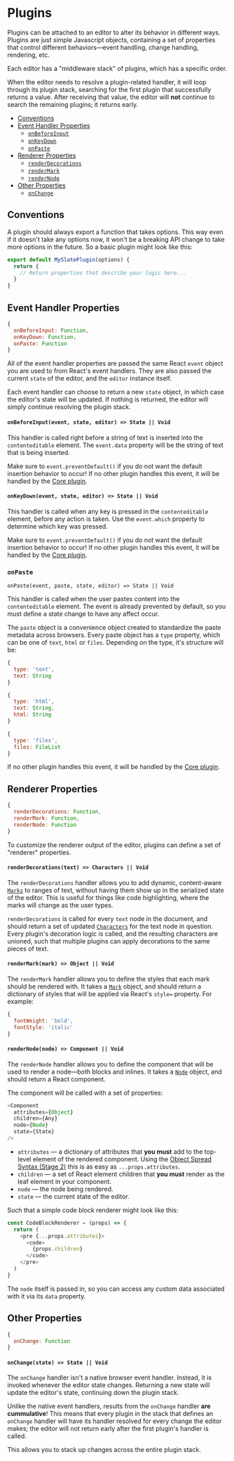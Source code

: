 
# Plugins

Plugins can be attached to an editor to alter its behavior in different ways. Plugins are just simple Javascript objects, containing a set of properties that control different behaviors—event handling, change handling, rendering, etc.

Each editor has a "middleware stack" of plugins, which has a specific order.

When the editor needs to resolve a plugin-related handler, it will loop through its plugin stack, searching for the first plugin that successfully returns a value. After receiving that value, the editor will **not** continue to search the remaining plugins; it returns early.

- [Conventions](#conventions)
- [Event Handler Properties](#event-handler-properties)
  - [`onBeforeInput`](#onbeforeinput-event-state-editor-state-void)
  - [`onKeyDown`](#onkeydown-event-state-editor-state-void)
  - [`onPaste`](#onpaste-event-paste-state-editor-state-void)
- [Renderer Properties](#renderer-properties)
  - [`renderDecorations`](#renderdecorations-text-characters-void)
  - [`renderMark`](#rendermark-mark-object-void)
  - [`renderNode`](#rendernode-node-component-void)
- [Other Properties](#other-properties)
  - [`onChange`](#onchange-state-state-void)


## Conventions

A plugin should always export a function that takes options. This way even if it doesn't take any options now, it won't be a breaking API change to take more options in the future. So a basic plugin might look like this:

```js
export default MySlatePlugin(options) {
  return {
    // Return properties that describe your logic here...
  }
}
```


## Event Handler Properties

```js
{
  onBeforeInput: Function,
  onKeyDown: Function,
  onPaste: Function
}
```

All of the event handler properties are passed the same React `event` object you are used to from React's event handlers. They are also passed the current `state` of the editor, and the `editor` instance itself.

Each event handler can choose to return a new `state` object, in which case the editor's state will be updated. If nothing is returned, the editor will simply continue resolving the plugin stack.

#### `onBeforeInput(event, state, editor) => State || Void`

This handler is called right before a string of text is inserted into the `contenteditable` element. The `event.data` property will be the string of text that is being inserted.

Make sure to `event.preventDefault()` if you do not want the default insertion behavior to occur! If no other plugin handles this event, it will be handled by the [Core plugin](./core.md).

#### `onKeyDown(event, state, editor) => State || Void`

This handler is called when any key is pressed in the `contenteditable` element, before any action is taken. Use the `event.which` property to determine which key was pressed.

Make sure to `event.preventDefault()` if you do not want the default insertion behavior to occur! If no other plugin handles this event, it will be handled by the [Core plugin](./core.md).

### `onPaste`

`onPaste(event, paste, state, editor) => State || Void`

This handler is called when the user pastes content into the `contenteditable` element. The event is already prevented by default, so you must define a state change to have any affect occur.

The `paste` object is a convenience object created to standardize the paste metadata across browsers. Every paste object has a `type` property, which can be one of `text`, `html` or `files`. Depending on the type, it's structure will be:

```js
{
  type: 'text',
  text: String
}

{
  type: 'html',
  text: String,
  html: String
}

{
  type: 'files',
  files: FileList
}
```

If no other plugin handles this event, it will be handled by the [Core plugin](./core.md).


## Renderer Properties

```js
{
  renderDecorations: Function,
  renderMark: Function,
  renderNode: Function
}
```

To customize the renderer output of the editor, plugins can define a set of "renderer" properties.

#### `renderDecorations(text) => Characters || Void`

The `renderDecorations` handler allows you to add dynamic, content-aware [`Marks`](../models/mark.md) to ranges of text, without having them show up in the serialized state of the editor. This is useful for things like code highlighting, where the marks will change as the user types.

`renderDecorations` is called for every `text` node in the document, and should return a set of updated [`Characters`](../models/character.md) for the text node in question. Every plugin's decoration logic is called, and the resulting characters are unioned, such that multiple plugins can apply decorations to the same pieces of text.

#### `renderMark(mark) => Object || Void`

The `renderMark` handler allows you to define the styles that each mark should be rendered with. It takes a [`Mark`](../models/mark.md) object, and should return a dictionary of styles that will be applied via React's `style=` property. For example:

```js
{
  fontWeight: 'bold',
  fontStyle: 'italic'
}
```

#### `renderNode(node) => Component || Void`

The `renderNode` handler allows you to define the component that will be used to render a node—both blocks and inlines. It takes a [`Node`](../models/node.md) object, and should return a React component.

The component will be called with a set of properties:

```js
<Component
  attributes={Object}
  children={Any}
  node={Node}
  state={State}
/>
```

- `attributes` — a dictionary of attributes that **you must** add to the top-level element of the rendered component. Using the [Object Spread Syntax (Stage 2)](https://github.com/sebmarkbage/ecmascript-rest-spread) this is as easy as `...props.attributes`.
- `children` — a set of React element children that **you must** render as the leaf element in your component.
- `node` — the node being rendered.
- `state` — the current state of the editor.

Such that a simple code block renderer might look like this:

```js
const CodeBlockRenderer = (props) => {
  return (
    <pre {...props.attributes}>
      <code>
        {props.children}
      </code>
    </pre>
  )
}    
```

The `node` itself is passed in, so you can access any custom data associated with it via its `data` property.


## Other Properties

```js
{
  onChange: Function
}
```

#### `onChange(state) => State || Void`

The `onChange` handler isn't a native browser event handler. Instead, it is invoked whenever the editor state changes. Returning a new state will update the editor's state, continuing down the plugin stack.

Unlike the native event handlers, results from the `onChange` handler **are cummulative**! This means that every plugin in the stack that defines an `onChange` handler will have its handler resolved for every change the editor makes; the editor will not return early after the first plugin's handler is called.

This allows you to stack up changes across the entire plugin stack.
